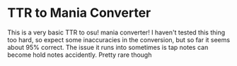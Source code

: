 # TTR to Mania Converter
 
This is a very basic TTR to osu! mania converter! I haven't tested this thing too hard, so expect some inaccuracies in the conversion, but so far it seems about 95% correct. The issue it runs into sometimes is tap notes can become hold notes accidently. Pretty rare though
